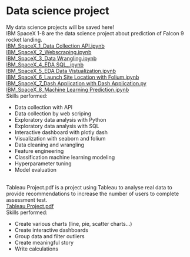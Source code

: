 # Data science project
My data science projects will be saved here!
<br>IBM SpaceX 1-8 are the data science project about prediction of Falcon 9 rocket landing.
<br>[IBM_SpaceX_1_Data Collection API.ipynb](https://github.com/JasonLau-98/My-DS-Project/blob/main/IBM_SpaceX_1_Data%20Collection%20API.ipynb)
<br>[IBM_SpaceX_2_Webscraping.ipynb](https://github.com/JasonLau-98/My-DS-Project/blob/main/IBM_SpaceX_2_Webscraping.ipynb)
<br>[IBM_SpaceX_3_Data Wrangling.ipynb](https://github.com/JasonLau-98/My-DS-Project/blob/main/IBM_SpaceX_3_Data%20Wrangling.ipynb)
<br>[IBM_SpaceX_4_EDA SQL_.ipynb](https://github.com/JasonLau-98/My-DS-Project/blob/main/IBM_SpaceX_4_EDA%20SQL_.ipynb)
<br>[IBM_SpaceX_5_EDA Data Vistualization.ipynb](https://github.com/JasonLau-98/My-DS-Project/blob/main/IBM_SpaceX_5_EDA%20Data%20Vistualization.ipynb)
<br>[IBM_SpaceX_6_Launch Site Location with Folium.ipynb](https://github.com/JasonLau-98/My-DS-Project/blob/main/IBM_SpaceX_6_Launch%20Site%20Location%20with%20Folium.ipynb)
<br>[IBM_SpaceX_7_Dash Application with Dash Application.py](https://github.com/JasonLau-98/My-DS-Project/blob/main/IBM_SpaceX_7_Dash%20Application%20with%20Dash%20Application.py)
<br>[IBM_SpaceX_8_Machine Learning Prediction.ipynb](https://github.com/JasonLau-98/My-DS-Project/blob/main/IBM_SpaceX_8_Machine%20Learning%20Prediction.ipynb)
<br>Skills performed:
- Data collection with API
- Data collection by web scriping
- Exploratory data analysis with Python
- Exploratory data analysis with SQL
- Interactive dashboard with plotly dash
- Visualization with seaborn and folium
- Data cleaning and wrangling
- Feature engineering
- Classification machine learning modeling
- Hyperparameter tuning
- Model evaluation

<br>Tableau Project.pdf is a project using Tableau to analyse real data to provide recommendations to increase the number of users to complete assessment test.
<br>[Tableau Project.pdf](https://github.com/JasonLau-98/My-DS-Project/blob/main/Tableau%20Project.pdf)
<br>Skills performed:
- Create various charts (line, pie, scatter charts...)
- Create interactive dashboards
- Group data and filter outliers
- Create meaningful story
- Write calculations
